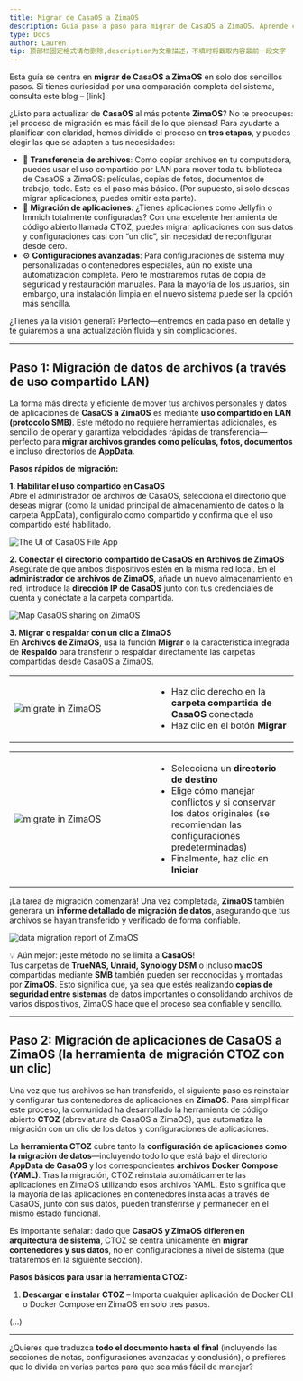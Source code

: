 ```yaml
---
title: Migrar de CasaOS a ZimaOS  
description: Guía paso a paso para migrar de CasaOS a ZimaOS. Aprende cómo transferir archivos, mover aplicaciones Docker con CTOZ y configurar tu nuevo servidor doméstico sin problemas.  
type: Docs  
author: Lauren  
tip: 顶部栏固定格式请勿删除,description为文章描述，不填时将截取内容最前一段文字  
---
```


Esta guía se centra en **migrar de CasaOS a ZimaOS** en solo dos sencillos pasos. Si tienes curiosidad por una comparación completa del sistema, consulta este blog – [link].

¿Listo para actualizar de **CasaOS** al más potente **ZimaOS**? No te preocupes: ¡el proceso de migración es más fácil de lo que piensas! Para ayudarte a planificar con claridad, hemos dividido el proceso en **tres etapas**, y puedes elegir las que se adapten a tus necesidades:

- 📁 **Transferencia de archivos**: Como copiar archivos en tu computadora, puedes usar el uso compartido por LAN para mover toda tu biblioteca de CasaOS a ZimaOS: películas, copias de fotos, documentos de trabajo, todo. Este es el paso más básico. (Por supuesto, si solo deseas migrar aplicaciones, puedes omitir esta parte).  
- 🚀 **Migración de aplicaciones**: ¿Tienes aplicaciones como Jellyfin o Immich totalmente configuradas? Con una excelente herramienta de código abierto llamada CTOZ, puedes migrar aplicaciones con sus datos y configuraciones casi con “un clic”, sin necesidad de reconfigurar desde cero.  
- ⚙️ **Configuraciones avanzadas**: Para configuraciones de sistema muy personalizadas o contenedores especiales, aún no existe una automatización completa. Pero te mostraremos rutas de copia de seguridad y restauración manuales. Para la mayoría de los usuarios, sin embargo, una instalación limpia en el nuevo sistema puede ser la opción más sencilla.  

¿Tienes ya la visión general? Perfecto—entremos en cada paso en detalle y te guiaremos a una actualización fluida y sin complicaciones.  

---

## Paso 1: Migración de datos de archivos (a través de uso compartido LAN)

La forma más directa y eficiente de mover tus archivos personales y datos de aplicaciones de **CasaOS a ZimaOS** es mediante **uso compartido en LAN (protocolo SMB)**. Este método no requiere herramientas adicionales, es sencillo de operar y garantiza velocidades rápidas de transferencia—perfecto para **migrar archivos grandes como películas, fotos, documentos** e incluso directorios de **AppData**.

**Pasos rápidos de migración:**

**1\. Habilitar el uso compartido en CasaOS**  
Abre el administrador de archivos de CasaOS, selecciona el directorio que deseas migrar (como la unidad principal de almacenamiento de datos o la carpeta AppData), configúralo como compartido y confirma que el uso compartido esté habilitado.  

![The UI of CasaOS File App](https://manage.icewhale.io/api/static/docs/1758012883305_copyImage.png)

**2\. Conectar el directorio compartido de CasaOS en Archivos de ZimaOS**  
Asegúrate de que ambos dispositivos estén en la misma red local. En el **administrador de archivos de ZimaOS**, añade un nuevo almacenamiento en red, introduce la **dirección IP de CasaOS** junto con tus credenciales de cuenta y conéctate a la carpeta compartida.  

![Map CasaOS sharing on ZimaOS](https://manage.icewhale.io/api/static/docs/1758013661424_copyImage.png)

**3\. Migrar o respaldar con un clic a ZimaOS**  
En **Archivos de ZimaOS**, usa la función **Migrar** o la característica integrada de **Respaldo** para transferir o respaldar directamente las carpetas compartidas desde CasaOS a ZimaOS.  

<table>
  <tr>
    <td valign="middle" style="width:50%;">
<img src="https://manage.icewhale.io/api/static/docs/1758013956988_Clip_20250916_171221.png" alt="migrate in ZimaOS" />
    </td>
    <td valign="middle" style="width:50%; ">
      <ul>
<li>Haz clic derecho en la <strong>carpeta compartida de CasaOS</strong> conectada</li>
<li>Haz clic en el botón <strong>Migrar</strong></li>
      </ul>
    </td>
  </tr>
</table>

<table>
  <tr>
    <td valign="middle" style="width:50%;">
<img src="https://manage.icewhale.io/api/static/docs/1758014844720_Clip_20250916_172717.png" alt="migrate in ZimaOS"/>
    </td>
    <td valign="middle" style="width:50%; ">
      <ul>
<li>Selecciona un <strong>directorio de destino</strong></li>
<li>Elige cómo manejar conflictos y si conservar los datos originales (se recomiendan las configuraciones predeterminadas)</li>
<li>Finalmente, haz clic en <strong>Iniciar</strong></li>
      </ul>
    </td>
  </tr>
</table>

¡La tarea de migración comenzará! Una vez completada, **ZimaOS** también generará un **informe detallado de migración de datos**, asegurando que tus archivos se hayan transferido y verificado de forma confiable.  

![data migration report of ZimaOS](https://manage.icewhale.io/api/static/docs/1758016357148_Clip_20250916_175232.png)

💡 Aún mejor: ¡este método no se limita a **CasaOS**!  
Tus carpetas de **TrueNAS, Unraid, Synology DSM** o incluso **macOS** compartidas mediante **SMB** también pueden ser reconocidas y montadas por **ZimaOS**. Esto significa que, ya sea que estés realizando **copias de seguridad entre sistemas** de datos importantes o consolidando archivos de varios dispositivos, ZimaOS hace que el proceso sea confiable y sencillo.  

---

## Paso 2: Migración de aplicaciones de CasaOS a ZimaOS (la herramienta de migración CTOZ con un clic)

Una vez que tus archivos se han transferido, el siguiente paso es reinstalar y configurar tus contenedores de aplicaciones en **ZimaOS**. Para simplificar este proceso, la comunidad ha desarrollado la herramienta de código abierto **CTOZ** (abreviatura de CasaOS a ZimaOS), que automatiza la migración con un clic de los datos y configuraciones de aplicaciones.  

La **herramienta CTOZ** cubre tanto la **configuración de aplicaciones como la migración de datos**—incluyendo todo lo que está bajo el directorio **AppData de CasaOS** y los correspondientes **archivos Docker Compose (YAML)**. Tras la migración, CTOZ reinstala automáticamente las aplicaciones en ZimaOS utilizando esos archivos YAML. Esto significa que la mayoría de las aplicaciones en contenedores instaladas a través de CasaOS, junto con sus datos, pueden transferirse y permanecer en el mismo estado funcional.  

Es importante señalar: dado que **CasaOS y ZimaOS difieren en arquitectura de sistema**, CTOZ se centra únicamente en **migrar contenedores y sus datos**, no en configuraciones a nivel de sistema (que trataremos en la siguiente sección).  

**Pasos básicos para usar la herramienta CTOZ:**  
1. **Descargar e instalar CTOZ** – Importa cualquier aplicación de Docker CLI o Docker Compose en ZimaOS en solo tres pasos.  

(...)

---

¿Quieres que traduzca **todo el documento hasta el final** (incluyendo las secciones de notas, configuraciones avanzadas y conclusión), o prefieres que lo divida en varias partes para que sea más fácil de manejar?